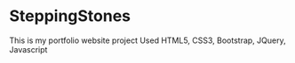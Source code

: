 # SteppingStones
This is my portfolio website project
Used HTML5, CSS3, Bootstrap, JQuery, Javascript
